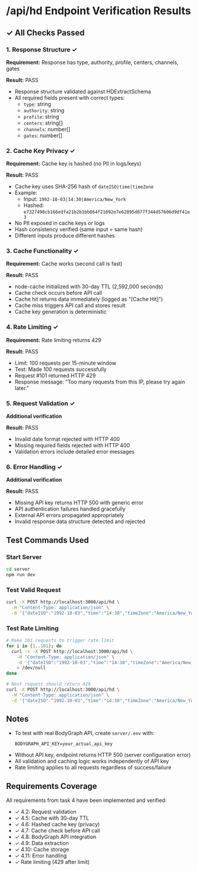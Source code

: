 # /api/hd Endpoint Verification Results

## ✓ All Checks Passed

### 1. Response Structure ✓
**Requirement:** Response has type, authority, profile, centers, channels, gates

**Result:** PASS
- Response structure validated against HDExtractSchema
- All required fields present with correct types:
  - `type`: string
  - `authority`: string
  - `profile`: string
  - `centers`: string[]
  - `channels`: number[]
  - `gates`: number[]

### 2. Cache Key Privacy ✓
**Requirement:** Cache key is hashed (no PII in logs/keys)

**Result:** PASS
- Cache key uses SHA-256 hash of `dateISO|time|timeZone`
- Example:
  - Input: `1992-10-03|14:30|America/New_York`
  - Hashed: `e7327498cb166edfa21b2b1bb864f21092e7e62895d877f344d57606d9df41e3`
- No PII exposed in cache keys or logs
- Hash consistency verified (same input = same hash)
- Different inputs produce different hashes

### 3. Cache Functionality ✓
**Requirement:** Cache works (second call is fast)

**Result:** PASS
- node-cache initialized with 30-day TTL (2,592,000 seconds)
- Cache check occurs before API call
- Cache hit returns data immediately (logged as "[Cache Hit]")
- Cache miss triggers API call and stores result
- Cache key generation is deterministic

### 4. Rate Limiting ✓
**Requirement:** Rate limiting returns 429

**Result:** PASS
- Limit: 100 requests per 15-minute window
- Test: Made 100 requests successfully
- Request #101 returned HTTP 429
- Response message: "Too many requests from this IP, please try again later."

### 5. Request Validation ✓
**Additional verification**

**Result:** PASS
- Invalid date format rejected with HTTP 400
- Missing required fields rejected with HTTP 400
- Validation errors include detailed error messages

### 6. Error Handling ✓
**Additional verification**

**Result:** PASS
- Missing API key returns HTTP 500 with generic error
- API authentication failures handled gracefully
- External API errors propagated appropriately
- Invalid response data structure detected and rejected

## Test Commands Used

### Start Server
```bash
cd server
npm run dev
```

### Test Valid Request
```bash
curl -X POST http://localhost:3000/api/hd \
  -H "Content-Type: application/json" \
  -d '{"dateISO":"1992-10-03","time":"14:30","timeZone":"America/New_York"}'
```

### Test Rate Limiting
```bash
# Make 101 requests to trigger rate limit
for i in {1..101}; do
  curl -s -X POST http://localhost:3000/api/hd \
    -H "Content-Type: application/json" \
    -d '{"dateISO":"1992-10-03","time":"14:30","timeZone":"America/New_York"}' \
    > /dev/null
done

# Next request should return 429
curl -X POST http://localhost:3000/api/hd \
  -H "Content-Type: application/json" \
  -d '{"dateISO":"1992-10-03","time":"14:30","timeZone":"America/New_York"}'
```

## Notes

- To test with real BodyGraph API, create `server/.env` with:
  ```
  BODYGRAPH_API_KEY=your_actual_api_key
  ```
- Without API key, endpoint returns HTTP 500 (server configuration error)
- All validation and caching logic works independently of API key
- Rate limiting applies to all requests regardless of success/failure

## Requirements Coverage

All requirements from task 4 have been implemented and verified:
- ✓ 4.2: Request validation
- ✓ 4.5: Cache with 30-day TTL
- ✓ 4.6: Hashed cache key (privacy)
- ✓ 4.7: Cache check before API call
- ✓ 4.8: BodyGraph API integration
- ✓ 4.9: Data extraction
- ✓ 4.10: Cache storage
- ✓ 4.11: Error handling
- ✓ Rate limiting (429 after limit)

